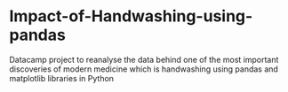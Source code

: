 # Impact-of-Handwashing-using-pandas
Datacamp project to reanalyse the data behind one of the most important discoveries of modern medicine which is handwashing using pandas and matplotlib libraries in Python

